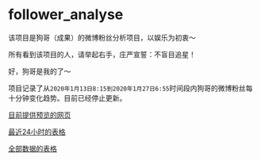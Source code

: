 # follower_analyse
该项目是狗哥（成果）的微博粉丝分析项目，以娱乐为初衷～

所有看到该项目的人，请举起右手，庄严宣誓：不盲目追星！

好，狗哥是我的了～

项目记录了从`2020年1月13日8:15到2020年1月27日6:55`时间段内狗哥的微博粉丝每十分钟变化趋势。目前已经停止更新。

[目前提供预览的网页](http://106.54.85.24:3000/)

[最近24小时的表格](./date_24hours.csv)

[全部数据的表格](./date_all.csv)
